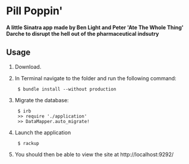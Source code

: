 # Pill Poppin'
**A little Sinatra app made by Ben Light and Peter 'Ate The Whole Thing' Darche to disrupt the hell out of the pharmaceutical indsutry**

## Usage

1. Download.
2. In Terminal navigate to the folder and run the following command:

        $ bundle install --without production
3. Migrate the database:

        $ irb
        >> require './application'
        >> DataMapper.auto_migrate!
        
4. Launch the application

        $ rackup

5. You should then be able to view the site at http://localhost:9292/

